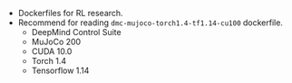 - Dockerfiles for RL research.
- Recommend for reading `dmc-mujoco-torch1.4-tf1.14-cu100` dockerfile.
  - DeepMind Control Suite
  - MuJoCo 200
  - CUDA 10.0
  - Torch 1.4
  - Tensorflow 1.14